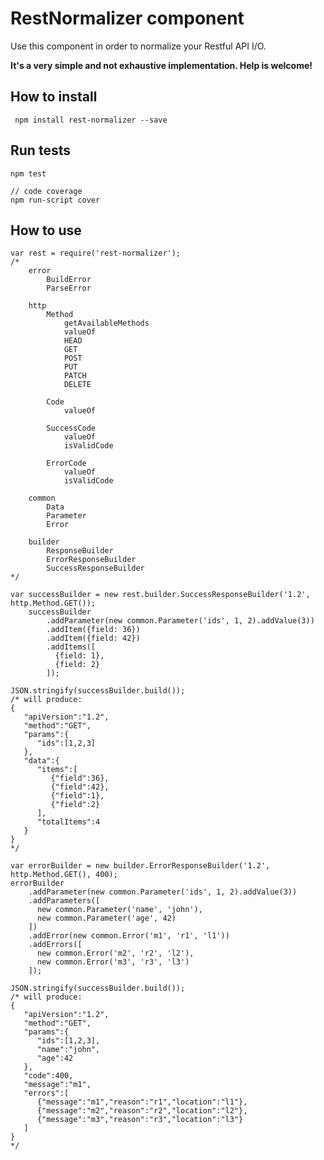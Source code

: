 
# RestNormalizer component

Use this component in order to normalize your Restful API I/O.

**It's a very simple and not exhaustive implementation. Help is welcome!**

## How to install

     npm install rest-normalizer --save

## Run tests

    npm test

    // code coverage
    npm run-script cover

## How to use

    var rest = require('rest-normalizer');
    /*
        error
            BuildError
            ParseError

        http
            Method
                getAvailableMethods
                valueOf
                HEAD
                GET
                POST
                PUT
                PATCH
                DELETE

            Code
                valueOf

            SuccessCode
                valueOf
                isValidCode

            ErrorCode
                valueOf
                isValidCode

        common
            Data
            Parameter
            Error

        builder
            ResponseBuilder
            ErrorResponseBuilder
            SuccessResponseBuilder
    */

    var successBuilder = new rest.builder.SuccessResponseBuilder('1.2', http.Method.GET());
        successBuilder
            .addParameter(new common.Parameter('ids', 1, 2).addValue(3))
            .addItem({field: 36})
            .addItem({field: 42})
            .addItems([
              {field: 1},
              {field: 2}
            ]);

    JSON.stringify(successBuilder.build());
    /* will produce:
    {
       "apiVersion":"1.2",
       "method":"GET",
       "params":{
          "ids":[1,2,3]
       },
       "data":{
          "items":[
             {"field":36},
             {"field":42},
             {"field":1},
             {"field":2}
          ],
          "totalItems":4
       }
    }
    */

    var errorBuilder = new builder.ErrorResponseBuilder('1.2', http.Method.GET(), 400);
    errorBuilder
        .addParameter(new common.Parameter('ids', 1, 2).addValue(3))
        .addParameters([
          new common.Parameter('name', 'john'),
          new common.Parameter('age', 42)
        ])
        .addError(new common.Error('m1', 'r1', 'l1'))
        .addErrors([
          new common.Error('m2', 'r2', 'l2'),
          new common.Error('m3', 'r3', 'l3')
        ]);

    JSON.stringify(successBuilder.build());
    /* will produce:
    {
       "apiVersion":"1.2",
       "method":"GET",
       "params":{
          "ids":[1,2,3],
          "name":"john",
          "age":42
       },
       "code":400,
       "message":"m1",
       "errors":[
          {"message":"m1","reason":"r1","location":"l1"},
          {"message":"m2","reason":"r2","location":"l2"},
          {"message":"m3","reason":"r3","location":"l3"}
       ]
    }
    */
